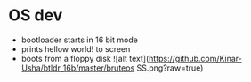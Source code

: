 # OS dev
 - bootloader starts in 16 bit mode
 - prints hellow world! to screen
 - boots from a floppy disk
![alt text](https://github.com/Kinar-Usha/btldr_16b/master/bruteos SS.png?raw=true)

